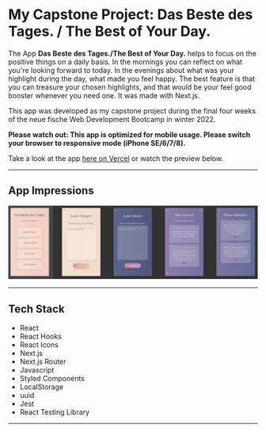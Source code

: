# My Capstone Project: Das Beste des Tages. / The Best of Your Day.

The App **Das Beste des Tages./The Best of Your Day.** helps to focus on the positive things on a daily basis. In the mornings you can reflect on what you're looking forward to today. In the evenings about what was your highlight during the day, what made you feel happy. The best feature is that you can treasure your chosen highlights, and that would be your feel good booster whenever you need one. It was made with Next.js.

This app was developed as my capstone project during the final four weeks of the neue fische Web Development Bootcamp in winter 2022.

**Please watch out: This app is optimized for mobile usage. Please switch your browser to responsive mode (iPhone SE/6/7/8).**

Take a look at the app [here on Vercel](https://das-beste-des-tages.vercel.app/) or watch the preview below.

---

## App Impressions

![Screenshot](public/images/app-screenshot.png)

---

## Tech Stack

- React
- React Hooks
- React Icons
- Next.js
- Next.js Router
- Javascript
- Styled Components
- LocalStorage
- uuid
- Jest
- React Testing Library

---

<!-- This is a [Next.js](https://nextjs.org/) project bootstrapped with [`create-next-app`](https://github.com/vercel/next.js/tree/canary/packages/create-next-app).

## Getting Started

First, run the development server:

```bash
npm run dev
# or
yarn dev
```

Open [http://localhost:3000](http://localhost:3000) with your browser to see the result.

You can start editing the page by modifying `pages/index.js`. The page auto-updates as you edit the file.

[API routes](https://nextjs.org/docs/api-routes/introduction) can be accessed on [http://localhost:3000/api/hello](http://localhost:3000/api/hello). This endpoint can be edited in `pages/api/hello.js`.

The `pages/api` directory is mapped to `/api/*`. Files in this directory are treated as [API routes](https://nextjs.org/docs/api-routes/introduction) instead of React pages.

## Learn More

To learn more about Next.js, take a look at the following resources:

- [Next.js Documentation](https://nextjs.org/docs) - learn about Next.js features and API.
- [Learn Next.js](https://nextjs.org/learn) - an interactive Next.js tutorial.

You can check out [the Next.js GitHub repository](https://github.com/vercel/next.js/) - your feedback and contributions are welcome!

## Deploy on Vercel

The easiest way to deploy your Next.js app is to use the [Vercel Platform](https://vercel.com/new?utm_medium=default-template&filter=next.js&utm_source=create-next-app&utm_campaign=create-next-app-readme) from the creators of Next.js.

Check out our [Next.js deployment documentation](https://nextjs.org/docs/deployment) for more details. -->
